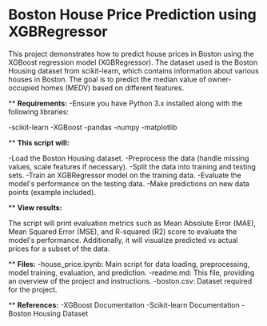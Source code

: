 
# **Boston House Price Prediction using XGBRegressor**

This project demonstrates how to predict house prices in Boston using the XGBoost regression model (XGBRegressor). The dataset used is the Boston Housing dataset from scikit-learn, which contains information about various houses in Boston. The goal is to predict the median value of owner-occupied homes (MEDV) based on different features.

** **Requirements:**
-Ensure you have Python 3.x installed along with the following libraries:

-scikit-learn
-XGBoost
-pandas
-numpy
-matplotlib

** **This script will:**

-Load the Boston Housing dataset.
-Preprocess the data (handle missing values, scale features if necessary).
-Split the data into training and testing sets.
-Train an XGBRegressor model on the training data.
-Evaluate the model's performance on the testing data.
-Make predictions on new data points (example included).

** **View results:**

The script will print evaluation metrics such as Mean Absolute Error (MAE), Mean Squared Error (MSE), and R-squared (R2) score to evaluate the model's performance. Additionally, it will visualize predicted vs actual prices for a subset of the data.

** **Files:**
-house_price.ipynb: Main script for data loading, preprocessing, model training, evaluation, and prediction.
-readme.md: This file, providing an overview of the project and instructions.
-boston.csv: Dataset required for the project.

** **References:**
-XGBoost Documentation
-Scikit-learn Documentation
-Boston Housing Dataset

